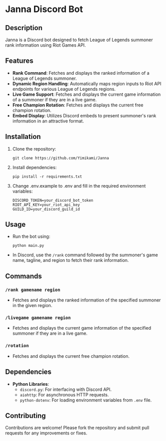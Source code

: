 # Janna Discord Bot

## Description
Janna is a Discord bot designed to fetch League of Legends summoner rank information using Riot Games API.

## Features
- **Rank Command**: Fetches and displays the ranked information of a League of Legends summoner.
- **Dynamic Region Handling**: Automatically maps region inputs to Riot API endpoints for various League of Legends regions.
- **Live Game Support**: Fetches and displays the current game information of a summoner if they are in a live game.
- **Free Champion Rotation**: Fetches and displays the current free champion rotation.
- **Embed Display**: Utilizes Discord embeds to present summoner's rank information in an attractive format.

## Installation
1. Clone the repository:
   ```
   git clone https://github.com/Yimikami/Janna
   ```
2. Install dependencies:
   ```
   pip install -r requirements.txt
   ```
3. Change .env.example to .env and fill in the required environment variables:
   ```
   DISCORD_TOKEN=your_discord_bot_token
   RIOT_API_KEY=your_riot_api_key
   GUILD_ID=your_discord_guild_id
   ```

## Usage
- Run the bot using:
  ```
  python main.py
  ```
- In Discord, use the `/rank` command followed by the summoner's game name, tagline, and region to fetch their rank information.

## Commands
### `/rank gamename region`
- Fetches and displays the ranked information of the specified summoner in the given region.

### `/livegame gamename region`
- Fetches and displays the current game information of the specified summoner if they are in a live game.

### `/rotation`
- Fetches and displays the current free champion rotation.

## Dependencies
- **Python Libraries**:
  - `discord.py`: For interfacing with Discord API.
  - `aiohttp`: For asynchronous HTTP requests.
  - `python-dotenv`: For loading environment variables from `.env` file.

## Contributing
Contributions are welcome! Please fork the repository and submit pull requests for any improvements or fixes.
